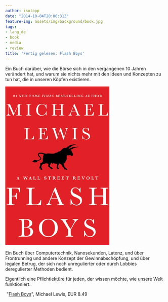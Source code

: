 ```yaml
---
author: isotopp
date: "2014-10-04T20:06:31Z"
feature-img: assets/img/background/book.jpg
tags:
- lang_de
- book
- media
- review
title: 'Fertig gelesen: Flash Boys'
---
```

Ein Buch darüber, wie die Börse sich in den vergangenen 10 Jahren verändert hat, und warum sie nichts mehr mit den Ideen und Konzepten zu tun hat, die in unseren Köpfen existieren.

[![](/uploads/2014/10/flash-boys.jpg)](http://www.amazon.de/Flash-Boys-Wall-Street-Revolt-ebook/dp/B00HVJB4VM)

Ein Buch über Computertechnik, Nanosekunden, Latenz, und über Frontrunning und andere Konzept der Gewinnabschöpfung, und über legalen Betrug, der sich noch unregulierter oder durch Lobbies deregulierter Methoden bedient.

Eigentlich eine Pflichtlektüre für jeden, der wissen möchte, wie unsere Welt funktioniert.

 "[Flash Boys](http://www.amazon.de/Flash-Boys-Wall-Street-Revolt-ebook/dp/B00HVJB4VM)", Michael Lewis, EUR 8.49
